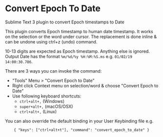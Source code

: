# Convert Epoch To Date
Sublime Text 3 plugin to convert Epoch timestamps to Date

This plugin converts Epoch timestamp to human date timestamp. It works on the selection or the word under cursor. The replacement is done inline & can be undone using ctrl+z (undo) command.

10-13 digits are expected as Epoch timestamp. Anything else is ignored. Output Date has the format `%m/%d/%y %H:%M:%S.ms` e.g.
`01/02/19 14:00:30.786`.

There are 3 ways you can invoke the command:

* "Tools" Menu > "Convert Epoch to Date"
* Right click Context menu on selection/word & choose "Convert Epoch to Date"
* Use following keyboard shortcuts:
  * `ctrl+alt+,`  (Windows)
  * `super+alt+,` (macOS/OSX)
  * `ctrl+alt+,`  (Linux)

You can also override the default binding in your User Keybinding file e.g.

`    { "keys": ["ctrl+alt+t"], "command": "convert_epoch_to_date" }`
